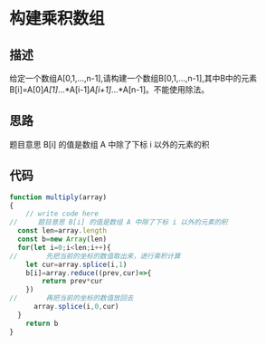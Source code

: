 # 构建乘积数组


## 描述
给定一个数组A[0,1,...,n-1],请构建一个数组B[0,1,...,n-1],其中B中的元素B[i]=A[0]*A[1]*...*A[i-1]*A[i+1]*...*A[n-1]。不能使用除法。

## 思路

题目意思 B[i] 的值是数组 A 中除了下标 i 以外的元素的积

## 代码
```javascript
function multiply(array)
{
    // write code here
//     题目意思 B[i] 的值是数组 A 中除了下标 i 以外的元素的积
  const len=array.length
  const b=new Array(len)
  for(let i=0;i<len;i++){
//       先把当前的坐标的数值取出来，进行乘积计算
    let cur=array.splice(i,1)
    b[i]=array.reduce((prev,cur)=>{
        return prev*cur
    })
//       再把当前的坐标的数值放回去
      array.splice(i,0,cur)
  }
    return b
}
```